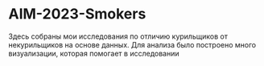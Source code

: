 # AIM-2023-Smokers
Здесь собраны мои исследования по отличию курильщиков от некурильщиков на основе данных. Для анализа было построено много визуализации, которая помогает в исследовании
